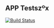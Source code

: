 ## APP Testszºx


[![Build Status](https://jenkins.streamion.io/buildStatus/icon?job=Instavote%2Fworker-build)](https://jenkins.streamion.io/job/Instavote/job/worker-build/)
